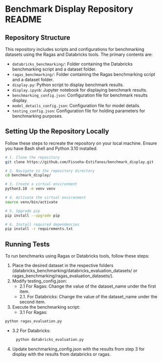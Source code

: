 # Benchmark Display Repository README

## Repository Structure

This repository includes scripts and configurations for benchmarking datasets using the Ragas and Databricks tools. The primary contents are:

- `databricks_benchmarking/`: Folder containing the Databricks benchmarking script and a dataset folder.
- `ragas_benchmarking/`: Folder containing the Ragas benchmarking script and a dataset folder.
- `display.py`: Python script to display benchmark results.
- `display.ipynb`: Jupyter notebook for displaying benchmark results.
- `benchmarking_config.json`: Configuration file for benchmark results display.
- `model_details_config.json`: Configuration file for model details.
- `testing_config.json`: Configuration file for holding parameters for benchmarking purposes.

## Setting Up the Repository Locally

Follow these steps to recreate the repository on your local machine. Ensure you have Bash shell and Python 3.10 installed.

```bash
# 1. Clone the repository
git clone https://github.com/Fisseha-Estifanos/benchmark_display.git

# 2. Navigate to the repository directory
cd benchmark_display/

# 3. Create a virtual environment
python3.10 -m venv venv

# 4. Activate the virtual environment
source venv/bin/activate

# 5. Upgrade pip
pip install --upgrade pip

# 6. Install required dependencies
pip install -r requirements.txt
```

## Running Tests

To run benchmarks using Ragas or Databricks tools, follow these steps:

1. Place the desired dataset in the respective folders (databricks_benchmarking/databricks_evaluation_datasets/ or ragas_benchmarking/ragas_evaluation_datasets/).
2. Modify testing_config.json:
   - 2.1 For Ragas: Change the value of the dataset_name under the first item.
   - 2.1. For Databricks: Change the value of the dataset_name under the second item.
3. Execute the benchmarking script:
    - 3.1 For Ragas:
```bash
python ragas_evaluation.py   
```
   - 3.2 For Databricks:
```bash
     python databricks_evaluation.py
```
4. Update benchmarking_config.json with the results from step 3 for display with the results from databricks or ragas.
